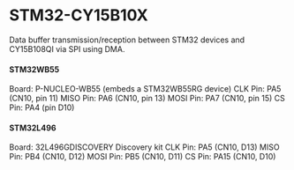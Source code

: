 # STM32-CY15B10X
Data buffer transmission/reception between STM32 devices and CY15B108QI via SPI using DMA.

#### STM32WB55
Board: P-NUCLEO-WB55 (embeds a STM32WB55RG device)
CLK Pin: PA5 (CN10, pin 11)
MISO Pin: PA6 (CN10, pin 13)
MOSI Pin: PA7 (CN10, pin 15)
CS Pin: PA4 (pin D10)

#### STM32L496
Board: 32L496GDISCOVERY Discovery kit
CLK Pin: PA5 (CN10, D13)
MISO Pin: PB4 (CN10, D12)
MOSI Pin: PB5 (CN10, D11)
CS Pin: PA15 (CN10, D10)
